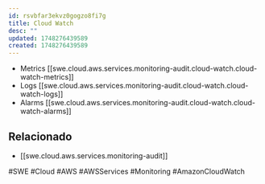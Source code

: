```yaml
---
id: rsvbfar3ekvz0gogzo8fi7g
title: Cloud Watch
desc: ""
updated: 1748276439589
created: 1748276439589
---
```


- Metrics [[swe.cloud.aws.services.monitoring-audit.cloud-watch.cloud-watch-metrics]]
- Logs [[swe.cloud.aws.services.monitoring-audit.cloud-watch.cloud-watch-logs]]
- Alarms [[swe.cloud.aws.services.monitoring-audit.cloud-watch.cloud-watch-alarms]]

## Relacionado

- [[swe.cloud.aws.services.monitoring-audit]]

#SWE #Cloud #AWS #AWSServices #Monitoring #AmazonCloudWatch
